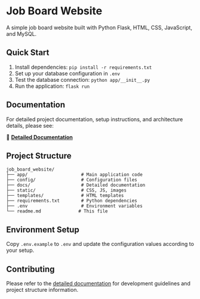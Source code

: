 # Job Board Website

A simple job board website built with Python Flask, HTML, CSS, JavaScript, and MySQL.

## Quick Start

1. Install dependencies: `pip install -r requirements.txt`
2. Set up your database configuration in `.env`
3. Test the database connection: `python app/__init__.py`
4. Run the application: `flask run`

## Documentation

For detailed project documentation, setup instructions, and architecture details, please see:

📖 **[Detailed Documentation](docs/detailed_explanation.md)**

## Project Structure

```
job_board_website/
├── app/                    # Main application code
├── config/                 # Configuration files
├── docs/                   # Detailed documentation
├── static/                 # CSS, JS, images
├── templates/              # HTML templates
├── requirements.txt        # Python dependencies
├── .env                    # Environment variables
└── readme.md              # This file
```

## Environment Setup

Copy `.env.example` to `.env` and update the configuration values according to your setup.

## Contributing

Please refer to the [detailed documentation](docs/detailed_explanation.md) for development guidelines and project structure information.